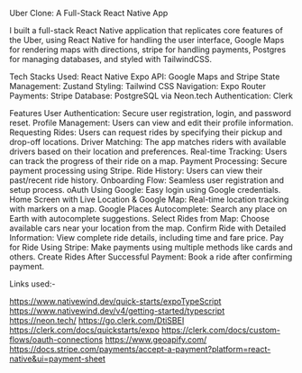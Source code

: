 Uber Clone: A Full-Stack React Native App

I built a full-stack React Native application that replicates core features of the Uber, using React Native for handling the user interface, Google Maps for rendering maps with directions, stripe for handling payments, Postgres for managing databases, and styled with TailwindCSS.


Tech Stacks Used:
React Native
Expo
API: Google Maps and Stripe
State Management: Zustand
Styling: Tailwind CSS
Navigation: Expo Router
Payments: Stripe
Database: PostgreSQL via Neon.tech
Authentication: Clerk

Features
User Authentication: Secure user registration, login, and password reset.
Profile Management: Users can view and edit their profile information.
Requesting Rides: Users can request rides by specifying their pickup and drop-off locations.
Driver Matching: The app matches riders with available drivers based on their location and preferences.
Real-time Tracking: Users can track the progress of their ride on a map.
Payment Processing: Secure payment processing using Stripe.
Ride History: Users can view their past/recent ride history.
Onboarding Flow: Seamless user registration and setup process.
oAuth Using Google: Easy login using Google credentials.
Home Screen with Live Location & Google Map: Real-time location tracking with markers on a map.
Google Places Autocomplete: Search any place on Earth with autocomplete suggestions.
Select Rides from Map: Choose available cars near your location from the map.
Confirm Ride with Detailed Information: View complete ride details, including time and fare price.
Pay for Ride Using Stripe: Make payments using multiple methods like cards and others.
Create Rides After Successful Payment: Book a ride after confirming payment.


Links used:-

https://www.nativewind.dev/quick-starts/expoTypeScript 
https://www.nativewind.dev/v4/getting-started/typescript
https://neon.tech/
https://go.clerk.com/DtiSBEI
https://clerk.com/docs/quickstarts/expo
https://clerk.com/docs/custom-flows/oauth-connections
https://www.geoapify.com/
https://docs.stripe.com/payments/accept-a-payment?platform=react-native&ui=payment-sheet


